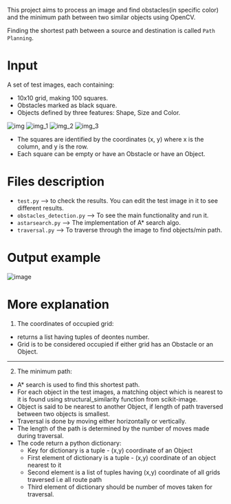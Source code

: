 This project aims to process an image and find obstacles(in specific color) and the minimum path between two similar objects using OpenCV.

Finding the shortest path between a source and destination is called `Path Planning`.

# Input
A set of test images, each containing:
- 10x10 grid, making 100 squares.
- Obstacles marked as black square.
- Objects defined by three features: Shape, Size and Color.

![img](https://user-images.githubusercontent.com/91827137/183492192-9f911626-50d7-46b4-962f-2dcac73c527e.png)
![img_1](https://user-images.githubusercontent.com/91827137/183492304-eecd8301-12d4-40cd-8a1d-94bc6474490e.png)
![img_2](https://user-images.githubusercontent.com/91827137/183492316-9dc91be2-6b48-4217-af82-347161bb57cd.png)
![img_3](https://user-images.githubusercontent.com/91827137/183492353-45abc65e-621b-4113-a167-7bea172df6f8.png)

- The squares are identified by the coordinates (x, y) where x is the column, and y is the row.
- Each square can be empty or have an Obstacle or have an Object.

# Files description
- `test.py` --> to check the results. You can edit the test image in it to see different results.
- `obstacles_detection.py` --> To see the main functionality and run it. 
- `astarsearch.py` --> The implementation of A* search algo.
- `traversal.py` --> To traverse through the image to find objects/min path.

# Output example
![image](https://user-images.githubusercontent.com/91827137/183494879-32e1f438-14fc-4dc8-9a99-c4ada329301f.png)

# More explanation
1. The coordinates of occupied grid: 
- returns a list having tuples of deontes number.
-  Grid is to be considered occupied if either grid has an Obstacle or an Object.
------------------------------------------------------------------------------------
2. The minimum path:
- A* search is used to find this shortest path.
- For each object in the test images, a matching object which is nearest to it is found using structural_similarity function from scikit-image.
- Object is said to be nearest to another Object, if length of path traversed between two objects is smallest.
- Traversal is done by moving either horizontally or vertically.
- The length of the path is determined by the number of moves made during traversal.
- The code return a python dictionary:
  * Key for dictionary is a tuple - (x,y) coordinate of an Object
  * First element of dictionary is a tuple - (x,y) coordinate of an object nearest to it
  * Second element is a list of tuples having (x,y) coordinate of all grids traversed i.e all route path
  * Third element of dictionary should be number of moves taken for traversal.
